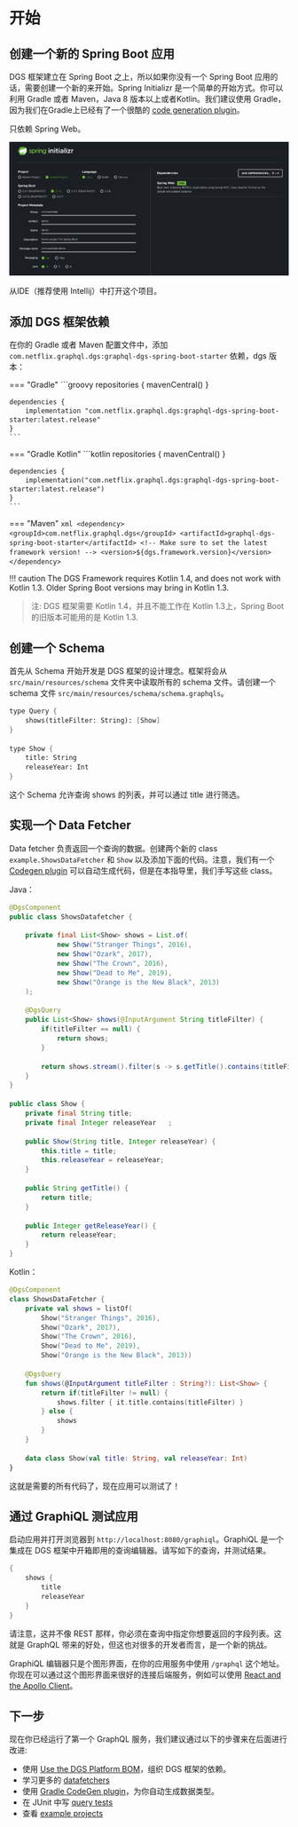 # 开始

## 创建一个新的 Spring Boot 应用

DGS 框架建立在 Spring Boot 之上，所以如果你没有一个 Spring Boot 应用的话，需要创建一个新的来开始。Spring Initializr 是一个简单的开始方式。你可以利用 Gradle 或者 Maven，Java 8 版本以上或者Kotlin。我们建议使用 Gradle，因为我们在Gradle上已经有了一个很酷的 [code generation plugin](06-code-generation.md)。

只依赖 Spring Web。

![initializr](.gitbook/assets/initializr.png)

从IDE（推荐使用 Intellij）中打开这个项目。

## 添加 DGS 框架依赖

在你的 Gradle 或者 Maven 配置文件中，添加 `com.netflix.graphql.dgs:graphql-dgs-spring-boot-starter` 依赖，dgs 版本：


=== "Gradle"
    ```groovy
    repositories {
        mavenCentral()
    }

    dependencies {
        implementation "com.netflix.graphql.dgs:graphql-dgs-spring-boot-starter:latest.release"
    }
    ```
=== "Gradle Kotlin"
    ```kotlin
    repositories {
        mavenCentral()
    }

    dependencies {
        implementation("com.netflix.graphql.dgs:graphql-dgs-spring-boot-starter:latest.release")
    }
    ```
=== "Maven"
    ```xml
    <dependency>
        <groupId>com.netflix.graphql.dgs</groupId>
        <artifactId>graphql-dgs-spring-boot-starter</artifactId>
        <!-- Make sure to set the latest framework version! -->
        <version>${dgs.framework.version}</version>
    </dependency>
    ```

!!! caution
    The DGS Framework requires Kotlin 1.4, and does not work with Kotlin 1.3. Older Spring Boot versions may bring in Kotlin 1.3.



> 注: DGS 框架需要 Kotlin 1.4，并且不能工作在 Kotlin 1.3上，Spring Boot 的旧版本可能用的是 Kotlin 1.3.

## 创建一个 Schema

首先从 Schema 开始开发是 DGS 框架的设计理念。框架将会从 `src/main/resources/schema` 文件夹中读取所有的 schema 文件。请创建一个 schema 文件 `src/main/resources/schema/schema.graphqls`。

```scheme
type Query {
    shows(titleFilter: String): [Show]
}

type Show {
    title: String
    releaseYear: Int
}
```

这个 Schema 允许查询 shows 的列表，并可以通过 title 进行筛选。

## 实现一个 Data Fetcher

Data fetcher 负责返回一个查询的数据。创建两个新的 class `example.ShowsDataFetcher` 和 `Show` 以及添加下面的代码。注意，我们有一个 [Codegen plugin](06-code-generation.md) 可以自动生成代码，但是在本指导里，我们手写这些 class。

Java：

```java
@DgsComponent
public class ShowsDatafetcher {

    private final List<Show> shows = List.of(
            new Show("Stranger Things", 2016),
            new Show("Ozark", 2017),
            new Show("The Crown", 2016),
            new Show("Dead to Me", 2019),
            new Show("Orange is the New Black", 2013)
    );

    @DgsQuery
    public List<Show> shows(@InputArgument String titleFilter) {
        if(titleFilter == null) {
            return shows;
        }

        return shows.stream().filter(s -> s.getTitle().contains(titleFilter)).collect(Collectors.toList());
    }
}

public class Show {
    private final String title;
    private final Integer releaseYear   ;

    public Show(String title, Integer releaseYear) {
        this.title = title;
        this.releaseYear = releaseYear;
    }

    public String getTitle() {
        return title;
    }

    public Integer getReleaseYear() {
        return releaseYear;
    }
}
```

Kotlin：

```kotlin
@DgsComponent
class ShowsDataFetcher {
    private val shows = listOf(
        Show("Stranger Things", 2016),
        Show("Ozark", 2017),
        Show("The Crown", 2016),
        Show("Dead to Me", 2019),
        Show("Orange is the New Black", 2013))

    @DgsQuery
    fun shows(@InputArgument titleFilter : String?): List<Show> {
        return if(titleFilter != null) {
            shows.filter { it.title.contains(titleFilter) }
        } else {
            shows
        }
    }

    data class Show(val title: String, val releaseYear: Int)
}
```

这就是需要的所有代码了，现在应用可以测试了！

## 通过 GraphiQL 测试应用

启动应用并打开浏览器到 `http://localhost:8080/graphiql`。GraphiQL 是一个集成在 DGS 框架中开箱即用的查询编辑器。请写如下的查询，并测试结果。

```scheme
{
    shows {
        title
        releaseYear
    }
}
```

请注意，这并不像 REST 那样，你必须在查询中指定你想要返回的字段列表。这就是 GraphQL 带来的好处，但这也对很多的开发者而言，是一个新的挑战。

GraphiQL 编辑器只是个图形界面，在你的应用服务中使用 `/graphql` 这个地址。你现在可以通过这个图形界面来很好的连接后端服务，例如可以使用 [React and the Apollo Client](https://www.apollographql.com/docs/react/)。

## 下一步

现在你已经运行了第一个 GraphQL 服务，我们建议通过以下的步骤来在后面进行改进:

* 使用 [Use the DGS Platform BOM](advanced/10-using-the-platform-bom.md)，组织 DGS 框架的依赖。
* 学习更多的 [datafetchers](03-data-fetching.md)
* 使用 [Gradle CodeGen plugin](06-code-generation.md)，为你自动生成数据类型。
* 在 JUnit 中写 [query tests](04-testing.md)
* 查看 [example projects](https://netflix.github.io/dgs/examples)

